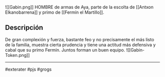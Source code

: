 ![[Gabin.png]]
HOMBRE de armas de Aya, parte de la escolta de [[Antxon Elkanobarrena]] y primo de [[Fermín el Martillo]].

## Descripción 
De gran complexión y fuerza, bastante feo y no precisamente el más listo de la familia, muestra cierta prudencia y tiene una actitud más defensiva y cabal que su primo Fermín. Juntos forman un buen equipo. 
![[Gabin-Token.png]]

---
#exterater #pjs #grogs 